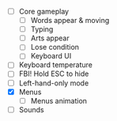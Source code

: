 - [ ] Core gameplay
  - [ ] Words appear & moving
  - [ ] Typing
  - [ ] Arts appear
  - [ ] Lose condition
  - [ ] Keyboard UI
- [ ] Keyboard temperature
- [ ] FBI! Hold ESC to hide
- [ ] Left-hand-only mode
- [X] Menus
  - [ ] Menus animation
- [ ] Sounds
